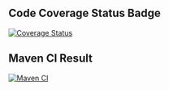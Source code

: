 ## Code Coverage Status Badge
[![Coverage Status](https://coveralls.io/repos/github/AriannaDela/ASSIGNMENT_2/badge.svg?branch=develop)](https://coveralls.io/github/AriannaDela/ASSIGNMENT_2?branch=develop)

## Maven CI Result
[![Maven CI](https://github.com/AriannaDela/ASSIGNMENT_2/actions/workflows/build.yml/badge.svg)](https://github.com/AriannaDela/ASSIGNMENT_2/actions/workflows/build.yml)